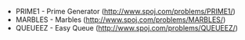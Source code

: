 - PRIME1 - Prime Generator (http://www.spoj.com/problems/PRIME1/)
- MARBLES - Marbles (http://www.spoj.com/problems/MARBLES/)
- QUEUEEZ - Easy Queue (http://www.spoj.com/problems/QUEUEEZ/)
